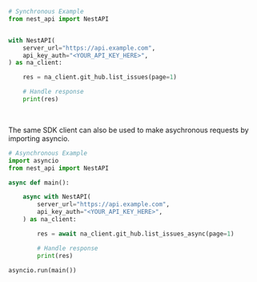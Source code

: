<!-- Start SDK Example Usage [usage] -->
```python
# Synchronous Example
from nest_api import NestAPI


with NestAPI(
    server_url="https://api.example.com",
    api_key_auth="<YOUR_API_KEY_HERE>",
) as na_client:

    res = na_client.git_hub.list_issues(page=1)

    # Handle response
    print(res)
```

</br>

The same SDK client can also be used to make asychronous requests by importing asyncio.
```python
# Asynchronous Example
import asyncio
from nest_api import NestAPI

async def main():

    async with NestAPI(
        server_url="https://api.example.com",
        api_key_auth="<YOUR_API_KEY_HERE>",
    ) as na_client:

        res = await na_client.git_hub.list_issues_async(page=1)

        # Handle response
        print(res)

asyncio.run(main())
```
<!-- End SDK Example Usage [usage] -->